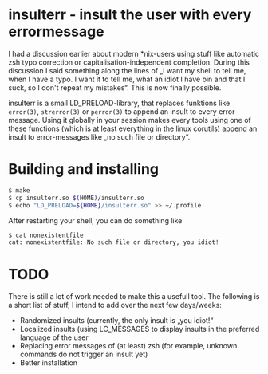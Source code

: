 insulterr - insult the user with every errormessage
===================================================

I had a discussion earlier about modern \*nix-users using stuff like automatic
zsh typo correction or capitalisation-independent completion. During this
discussion I said something along the lines of „I want my shell to tell me,
when I have a typo. I want it to tell me, what an idiot I have bin and that I
suck, so I don't repeat my mistakes“. This is now finally possible.

insulterr is a small LD\_PRELOAD-library, that replaces funktions like
`error(3)`, `strerror(3)` or `perror(3)` to append an insult to every
error-message. Using it globally in your session makes every tools using one of
these functions (which is at least everything in the linux corutils) append an
insult to error-messages like „no such file or directory“.


Building and installing
=======================

```sh
$ make
$ cp insulterr.so $(HOME)/insulterr.so
$ echo "LD_PRELOAD=${HOME}/insulterr.so" >> ~/.profile
```

After restarting your shell, you can do something like

```sh
$ cat nonexistentfile
cat: nonexistentfile: No such file or directory, you idiot!
```


TODO
====

There is still a lot of work needed to make this a usefull tool. The following
is a short list of stuff, I intend to add over the next few days/weeks:

* Randomized insults (currently, the only insult is „you idiot!“
* Localized insults (using LC\_MESSAGES to display insults in the preferred
  language of the user
* Replacing error messages of (at least) zsh (for example, unknown commands do
  not trigger an insult yet)
* Better installation
